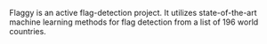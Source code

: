 Flaggy is an active flag-detection project. It utilizes state-of-the-art machine learning methods for flag detection from a list of 196 world countries.
